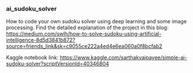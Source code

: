 ### ai_sudoku_solver
How to code your own sudoku solver using deep learning and some image processing.
Find the detailed explanation of the project in this blog: https://medium.com/swlh/how-to-solve-sudoku-using-artificial-intelligence-8d5d3841b872?source=friends_link&sk=c9055ce222a4ed4e6ea060a0f8bcfab2

Kaggle notebook link: https://www.kaggle.com/sarthakvajpayee/simple-ai-sudoku-solver?scriptVersionId=40346804
